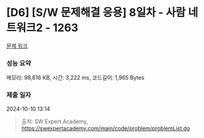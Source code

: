 # [D6] [S/W 문제해결 응용] 8일차 - 사람 네트워크2 - 1263 

[문제 링크](https://swexpertacademy.com/main/code/problem/problemDetail.do?contestProbId=AV18P2B6Iu8CFAZN) 

### 성능 요약

메모리: 98,616 KB, 시간: 3,222 ms, 코드길이: 1,965 Bytes

### 제출 일자

2024-10-10 13:14



> 출처: SW Expert Academy, https://swexpertacademy.com/main/code/problem/problemList.do